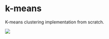 # k-means
K-means clustering implementation from scratch.

<img src='https://github.com/jg-fisher/k-means/blob/master/K-Means.png' />
